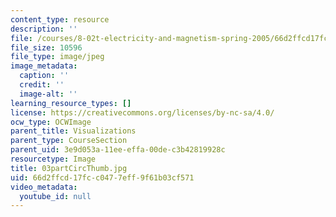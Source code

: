 ```yaml
---
content_type: resource
description: ''
file: /courses/8-02t-electricity-and-magnetism-spring-2005/66d2ffcd17fcc0477eff9f61b03cf571_03partCircThumb.jpg
file_size: 10596
file_type: image/jpeg
image_metadata:
  caption: ''
  credit: ''
  image-alt: ''
learning_resource_types: []
license: https://creativecommons.org/licenses/by-nc-sa/4.0/
ocw_type: OCWImage
parent_title: Visualizations
parent_type: CourseSection
parent_uid: 3e9d053a-11ee-effa-00de-c3b42819928c
resourcetype: Image
title: 03partCircThumb.jpg
uid: 66d2ffcd-17fc-c047-7eff-9f61b03cf571
video_metadata:
  youtube_id: null
---
```

